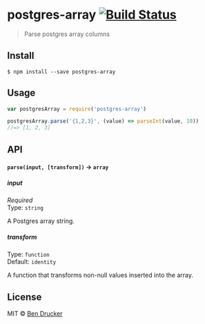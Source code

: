 # postgres-array [![Build Status](https://travis-ci.org/bendrucker/postgres-array.svg?branch=master)](https://travis-ci.org/bendrucker/postgres-array)

> Parse postgres array columns


## Install

```
$ npm install --save postgres-array
```


## Usage

```js
var postgresArray = require('postgres-array')

postgresArray.parse('{1,2,3}', (value) => parseInt(value, 10))
//=> [1, 2, 3]
```

## API

#### `parse(input, [transform])` -> `array`

##### input

*Required*  
Type: `string`

A Postgres array string.

##### transform

Type: `function`  
Default: `identity`

A function that transforms non-null values inserted into the array.


## License

MIT © [Ben Drucker](http://bendrucker.me)
